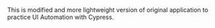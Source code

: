 

This is modified and more lightweight version of original application to practice UI Automation with Cypress.


